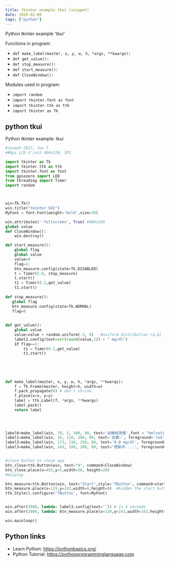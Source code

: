 ```yaml
---
title: tkinter example tkui (snippet)
date: 2020-02-09
tags: ["python"]
---
```

Python tkinter example 'tkui'

Functions in program: 
* `def make_label(master, x, y, w, h, *args, **kwargs):`
* `def get_value():`
* `def stop_measure():	`
* `def start_measure():`
* `def CloseWindow():`

Modules used in program: 
* `import random`
* `import tkinter.font as font`
* `import tkinter.ttk as ttk`
* `import tkinter as Tk`

## python tkui

Python tkinter example: tkui

```python
#joseph 2017, Jun 7
##Rpi LCD 4'inch 480x320, IPS

import tkinter as Tk
import tkinter.ttk as ttk
import tkinter.font as font
from gpiozero import LED
from threading import Timer
import random



win=Tk.Tk()
win.title("tkinter GUI")
MyFont = font.Font(weight='bold',size=30)

win.attributes('-fullscreen', True) #480x320
global value
def CloseWindow():
    win.destroy()

def start_measure():
    global flag
    global value
    value=0
    flag=1;
    btn_measure.config(state=Tk.DISABLED)
    t = Timer(5.0, stop_measure)
    t.start()
    t1 = Timer(0.2,get_value)
    t1.start()
	
def stop_measure():	
   global flag
   btn_measure.config(state=Tk.NORMAL)
   flag=0   
   
   
def get_value():
    global value
    value=value + random.uniform(-3, 9)   #uniform distribution (a,b)
    label2.config(text=str(round(value,2)) + " mg/dl")
    if flag==1:
        t1 = Timer(0.2,get_value)
        t1.start()
	
   
   
   
	
def make_label(master, x, y, w, h, *args, **kwargs):
    f = Tk.Frame(master, height=h, width=w)
    f.pack_propagate(0) # don't shrink
    f.place(x=x, y=y)
    label = ttk.Label(f, *args, **kwargs)
    label.pack() 
    return label


	
	
label0=make_label(win, 70, 5, 300, 80, text='血糖檢測儀',font = "Helvetica 40 bold italic")
label1=make_label(win, 18, 110, 200, 80, text='血糖:', foreground='red',font = "Helvetica 30 bold italic")
label2=make_label(win, 173, 110, 250, 80, text='0.0 mg/dl', foreground='blue',font = "Helvetica 30 bold italic")
label3=make_label(win, 143, 180, 300, 80, text='啓動中....', foreground='blue',font = "Helvetica 20 bold italic")


#close button to close app
btn_close=ttk.Button(win, text="X", command=CloseWindow)
btn_close.place(x=455,y=5,width=20, height=20)
#display

btn_measure=ttk.Button(win, text="Start",style='TButton', command=start_measure)
btn_measure.place(x=129,y=243,width=0,height=0)  #hidden the start button
ttk.Style().configure('TButton', font=MyFont)


win.after(3000, lambda: label3.config(text='')) # in 3 seconds
win.after(3000, lambda: btn_measure.place(x=129,y=243,width=162,height=63)) # show start button

win.mainloop()

```

## Python links

- Learn Python: https://pythonbasics.org/
- Python Tutorial: https://pythonprogramminglanguage.com
